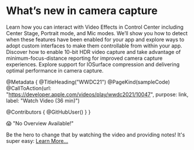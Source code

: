 # What’s new in camera capture

Learn how you can interact with Video Effects in Control Center including Center Stage, Portrait mode, and Mic modes. We’ll show you how to detect when these features have been enabled for your app and explore ways to adopt custom interfaces to make them controllable from within your app. Discover how to enable 10-bit HDR video capture and take advantage of minimum-focus-distance reporting for improved camera capture experiences. Explore support for IOSurface compression and delivering optimal performance in camera capture.

@Metadata {
   @TitleHeading("WWDC21")
   @PageKind(sampleCode)
   @CallToAction(url: "https://developer.apple.com/videos/play/wwdc2021/10047", purpose: link, label: "Watch Video (36 min)")

   @Contributors {
      @GitHubUser(<replace this with your GitHub handle>)
   }
}

😱 "No Overview Available!"

Be the hero to change that by watching the video and providing notes! It's super easy:
 [Learn More…](https://wwdcnotes.com/documentation/wwdcnotes/contributing)
